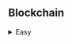 ## Blockchain
<details>
<summary>Easy</summary>

  - [Ethereum function calls using web3py](https://github.com/Rookie441/CTF/blob/main/Categories/Blockchain/Easy/navigating-the-unknown/navigating-the-unknown.md#navigating-the-unknown)
</details>
